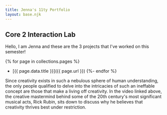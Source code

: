 ```yaml
---
title: Jenna's 11ty Portfolio
layout: base.njk
---
```


## Core 2 Interaction Lab

Hello, I am Jenna and these are the 3 projects that I've worked on this semester!

{% for page in collections.pages %}
  - [{{ page.data.title }}]({{ page.url }})
{%- endfor %}

Since creativity exists in such a nebulous sphere of human understanding, the only people qualified to delve into the intricacies of such an ineffable concept are those that make a living off creativity. In the video linked above, the creative mastermind behind some of the 20th century's most significant musical acts, Rick Rubin, sits down to discuss why he believes that creativity thrives best under restriction.